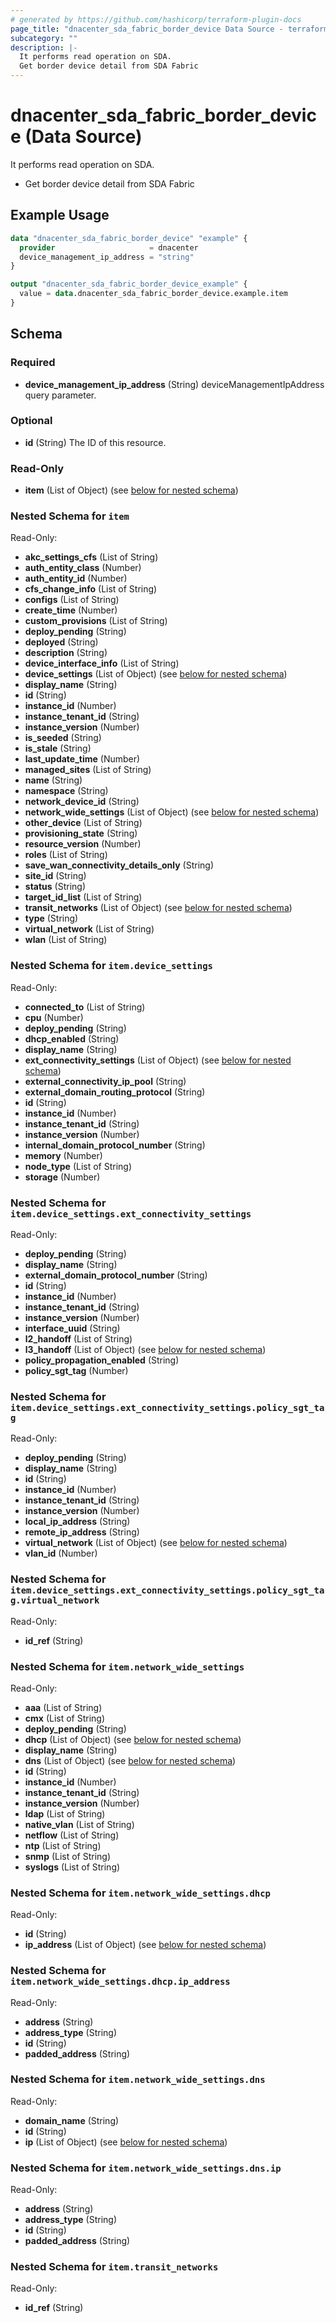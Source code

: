 ```yaml
---
# generated by https://github.com/hashicorp/terraform-plugin-docs
page_title: "dnacenter_sda_fabric_border_device Data Source - terraform-provider-dnacenter"
subcategory: ""
description: |-
  It performs read operation on SDA.
  Get border device detail from SDA Fabric
---
```


# dnacenter_sda_fabric_border_device (Data Source)

It performs read operation on SDA.

- Get border device detail from SDA Fabric

## Example Usage

```terraform
data "dnacenter_sda_fabric_border_device" "example" {
  provider                     = dnacenter
  device_management_ip_address = "string"
}

output "dnacenter_sda_fabric_border_device_example" {
  value = data.dnacenter_sda_fabric_border_device.example.item
}
```

<!-- schema generated by tfplugindocs -->
## Schema

### Required

- **device_management_ip_address** (String) deviceManagementIpAddress query parameter.

### Optional

- **id** (String) The ID of this resource.

### Read-Only

- **item** (List of Object) (see [below for nested schema](#nestedatt--item))

<a id="nestedatt--item"></a>
### Nested Schema for `item`

Read-Only:

- **akc_settings_cfs** (List of String)
- **auth_entity_class** (Number)
- **auth_entity_id** (Number)
- **cfs_change_info** (List of String)
- **configs** (List of String)
- **create_time** (Number)
- **custom_provisions** (List of String)
- **deploy_pending** (String)
- **deployed** (String)
- **description** (String)
- **device_interface_info** (List of String)
- **device_settings** (List of Object) (see [below for nested schema](#nestedobjatt--item--device_settings))
- **display_name** (String)
- **id** (String)
- **instance_id** (Number)
- **instance_tenant_id** (String)
- **instance_version** (Number)
- **is_seeded** (String)
- **is_stale** (String)
- **last_update_time** (Number)
- **managed_sites** (List of String)
- **name** (String)
- **namespace** (String)
- **network_device_id** (String)
- **network_wide_settings** (List of Object) (see [below for nested schema](#nestedobjatt--item--network_wide_settings))
- **other_device** (List of String)
- **provisioning_state** (String)
- **resource_version** (Number)
- **roles** (List of String)
- **save_wan_connectivity_details_only** (String)
- **site_id** (String)
- **status** (String)
- **target_id_list** (List of String)
- **transit_networks** (List of Object) (see [below for nested schema](#nestedobjatt--item--transit_networks))
- **type** (String)
- **virtual_network** (List of String)
- **wlan** (List of String)

<a id="nestedobjatt--item--device_settings"></a>
### Nested Schema for `item.device_settings`

Read-Only:

- **connected_to** (List of String)
- **cpu** (Number)
- **deploy_pending** (String)
- **dhcp_enabled** (String)
- **display_name** (String)
- **ext_connectivity_settings** (List of Object) (see [below for nested schema](#nestedobjatt--item--device_settings--ext_connectivity_settings))
- **external_connectivity_ip_pool** (String)
- **external_domain_routing_protocol** (String)
- **id** (String)
- **instance_id** (Number)
- **instance_tenant_id** (String)
- **instance_version** (Number)
- **internal_domain_protocol_number** (String)
- **memory** (Number)
- **node_type** (List of String)
- **storage** (Number)

<a id="nestedobjatt--item--device_settings--ext_connectivity_settings"></a>
### Nested Schema for `item.device_settings.ext_connectivity_settings`

Read-Only:

- **deploy_pending** (String)
- **display_name** (String)
- **external_domain_protocol_number** (String)
- **id** (String)
- **instance_id** (Number)
- **instance_tenant_id** (String)
- **instance_version** (Number)
- **interface_uuid** (String)
- **l2_handoff** (List of String)
- **l3_handoff** (List of Object) (see [below for nested schema](#nestedobjatt--item--device_settings--ext_connectivity_settings--l3_handoff))
- **policy_propagation_enabled** (String)
- **policy_sgt_tag** (Number)

<a id="nestedobjatt--item--device_settings--ext_connectivity_settings--l3_handoff"></a>
### Nested Schema for `item.device_settings.ext_connectivity_settings.policy_sgt_tag`

Read-Only:

- **deploy_pending** (String)
- **display_name** (String)
- **id** (String)
- **instance_id** (Number)
- **instance_tenant_id** (String)
- **instance_version** (Number)
- **local_ip_address** (String)
- **remote_ip_address** (String)
- **virtual_network** (List of Object) (see [below for nested schema](#nestedobjatt--item--device_settings--ext_connectivity_settings--policy_sgt_tag--virtual_network))
- **vlan_id** (Number)

<a id="nestedobjatt--item--device_settings--ext_connectivity_settings--policy_sgt_tag--virtual_network"></a>
### Nested Schema for `item.device_settings.ext_connectivity_settings.policy_sgt_tag.virtual_network`

Read-Only:

- **id_ref** (String)





<a id="nestedobjatt--item--network_wide_settings"></a>
### Nested Schema for `item.network_wide_settings`

Read-Only:

- **aaa** (List of String)
- **cmx** (List of String)
- **deploy_pending** (String)
- **dhcp** (List of Object) (see [below for nested schema](#nestedobjatt--item--network_wide_settings--dhcp))
- **display_name** (String)
- **dns** (List of Object) (see [below for nested schema](#nestedobjatt--item--network_wide_settings--dns))
- **id** (String)
- **instance_id** (Number)
- **instance_tenant_id** (String)
- **instance_version** (Number)
- **ldap** (List of String)
- **native_vlan** (List of String)
- **netflow** (List of String)
- **ntp** (List of String)
- **snmp** (List of String)
- **syslogs** (List of String)

<a id="nestedobjatt--item--network_wide_settings--dhcp"></a>
### Nested Schema for `item.network_wide_settings.dhcp`

Read-Only:

- **id** (String)
- **ip_address** (List of Object) (see [below for nested schema](#nestedobjatt--item--network_wide_settings--dhcp--ip_address))

<a id="nestedobjatt--item--network_wide_settings--dhcp--ip_address"></a>
### Nested Schema for `item.network_wide_settings.dhcp.ip_address`

Read-Only:

- **address** (String)
- **address_type** (String)
- **id** (String)
- **padded_address** (String)



<a id="nestedobjatt--item--network_wide_settings--dns"></a>
### Nested Schema for `item.network_wide_settings.dns`

Read-Only:

- **domain_name** (String)
- **id** (String)
- **ip** (List of Object) (see [below for nested schema](#nestedobjatt--item--network_wide_settings--dns--ip))

<a id="nestedobjatt--item--network_wide_settings--dns--ip"></a>
### Nested Schema for `item.network_wide_settings.dns.ip`

Read-Only:

- **address** (String)
- **address_type** (String)
- **id** (String)
- **padded_address** (String)




<a id="nestedobjatt--item--transit_networks"></a>
### Nested Schema for `item.transit_networks`

Read-Only:

- **id_ref** (String)


